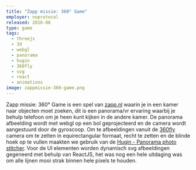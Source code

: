 ```yaml
---
title: "Zapp missie: 360° Game"
employer: noprotocol
released: 2016-08
type: game
tags:
  - threejs
  - 3d
  - webgl
  - panorama
  - hugin
  - 360fly
  - svg
  - react
  - animations
image: zappmissie-360-game.png
---
```


Zapp missie: 360° Game is een spel van [zapp.nl](https://zapp.nl) waarin je in een kamer naar objecten moet zoeken, dit is een panorama/vr ervaring waarbij je behulp telefoon om je heen kunt kijken in de andere kamer. De panorama afbeelding wordt met webgl op een bol geprojecteerd en de camera wordt aangestuurd door de gyroscoop.
Om te afbeeldingen vanuit de [360fly](https://360fly.com/) camera om te zetten in equirectangular formaat, recht te zetten en de blinde hoek op te vullen maakten we gebruik van de [Hugin - Panorama photo stitcher](http://hugin.sourceforge.net/).
Voor de UI elementen worden dynamisch svg afbeeldingen gegeneerd met behulp van ReactJS, het was nog een hele uitdaging was om alle lijnen mooi strak binnen hele pixels te houden.
